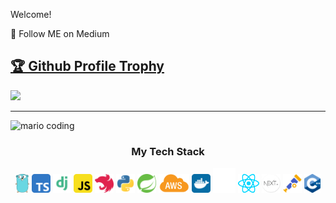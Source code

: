  Welcome!

🔗 Follow ME on Medium

<a href="https://github.com/Cerebrovinny/github-profile-trophy"><h2>🏆 Github Profile Trophy</h2></a>
<a href="https://github.com/Cerebrovinny/github-profile-trophy">
  <img width=800 src="https://github-profile-trophy.vercel.app/?username=Cerebrovinny&column=8&theme=gruvbox&no-frame=true"/>
</a>


---


![mario coding](https://i.imgur.com/1ZvVkDc.gif)

<div align="center">
    <h3>My Tech Stack</h3>
    <img src="./icons/gopher.svg" height="30px" alt="Golang">
    <img src="./icons/typescript.svg" height="30px" alt="TypeScript">
    <img src="./icons/django.svg" height="30px" alt="Django">
    <img src="./icons/javascript.svg" height="30px" alt="JavaScript">
    <img src="./icons/nest.svg" height="30px" alt="NestJS">
    <img src="./icons/python.svg" height="30px" alt="Python">
    <img src="./icons/spring.svg" height="30px" alt="Spring">
    <img src="./icons/aws-icon.png" height="30px" alt="AWS">
    <img src="./icons/docker-icon.svg" height="30px" alt="Docker">
    <img src="./icons/kafka.png" height="40px" alt="Kafka">
    <img src="./icons/react-js.svg" height="30px" alt="React">
    <img src="./icons/nextjs.png" height="30px" alt="Next.js">
    <img src="./icons/opentelemetry.svg" height="30px" alt="OpenTelemetry">
    <img src="./icons/C++.png" height="30px" alt="C++">
</div>
<!--
📬 Get in touch:
[![Linkedin Badge](https://img.shields.io/badge/-Vinicius%20Cardoso-6633cc?style=flat-square&logo=Linkedin&logoColor=white&link=https://www.linkedin.com/in/vinicius-cardoso96/)](https://www.linkedin.com/in/vinicius-cardoso96/)
[![Gmail Badge](https://img.shields.io/badge/-vinny.cardoso96@gmail.com-6633cc?style=flat-square&logo=Gmail&logoColor=white&link=mailto:vinny.cardoso96@gmail.com)](mailto:vinny.cardoso96@gmail.com)
💡 Is my content helping you?
<br>
<img src="https://user-images.githubusercontent.com/52631834/230462663-3cc97410-56e9-4189-b4fc-dd10dfc5cf4d.PNG" alt="IMG_4311" width="600"/> 
-->
